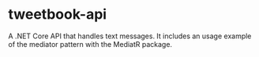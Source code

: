 # tweetbook-api
A .NET Core API that handles text messages. 
It includes an usage example of the mediator pattern with the MediatR package.
